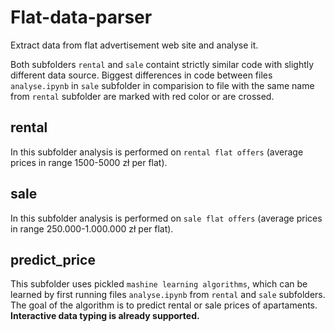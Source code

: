 # Flat-data-parser
Extract data from flat advertisement web site and analyse it.

Both subfolders `rental` and `sale` containt strictly similar code with slightly different data source. Biggest differences in code between files `analyse.ipynb` in `sale` subfolder in comparision to file with the same name from `rental` subfolder are marked with red color or are crossed.

## rental
In this subfolder analysis is performed on `rental flat offers` (average prices in range 1500-5000 zł per flat).

## sale
In this subfolder analysis is performed on `sale flat offers` (average prices in range 250.000-1.000.000 zł per flat).

## predict_price
This subfolder uses pickled `mashine learning algorithms`, which can be learned by first running files `analyse.ipynb` from `rental` and `sale` subfolders. The goal of the algorithm is to predict rental or sale prices of apartaments. **Interactive data typing is already supported.**
